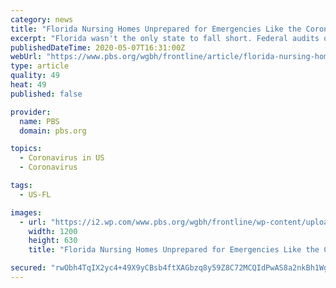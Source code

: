 ```yaml
---
category: news
title: "Florida Nursing Homes Unprepared for Emergencies Like the Coronavirus, Audit Finds"
excerpt: "Florida wasn't the only state to fall short. Federal audits of nursing homes in New York, California, Texas and Missouri revealed a similar number of nursing home failures."
publishedDateTime: 2020-05-07T16:31:00Z
webUrl: "https://www.pbs.org/wgbh/frontline/article/florida-nursing-homes-coronavirus-covid-emergency/"
type: article
quality: 49
heat: 49
published: false

provider:
  name: PBS
  domain: pbs.org

topics:
  - Coronavirus in US
  - Coronavirus

tags:
  - US-FL

images:
  - url: "https://i2.wp.com/www.pbs.org/wgbh/frontline/wp-content/uploads/2020/05/tampanursingsudit.jpg?resize=1200%2C630"
    width: 1200
    height: 630
    title: "Florida Nursing Homes Unprepared for Emergencies Like the Coronavirus, Audit Finds"

secured: "rwObh4TqIX2yc4+49X9yCBsb4ftXAGbzq8y59Z8C72MCQIdPwAS8a2nkBh1WgC7paoS5ZHUPgknPLVr4yIxZiGoSf5qWzdpCXOOf+mpE3NoAyGlPZreNrM6NQkgYKl3cZEMj0SfWbJQinQri7Dspq85sErh70vNtqBXa2qCT9efmPnUCQuqhP0liYDs1N6OQzbn9NLncfiYnN1o7gkoueevf/QH2Dcr1fG8lRxBknSIpr4aSxtKGdkUMIAhxabzo72Go5Vtf0PIDv/C/RCW223MfIkRjIZtCK9zd/Y+IZjDWAJ0dkSiUczzzozjTci3SKOc5Ij/KLGhql/bTiYL+kQJU9zs7dL00l3oysG3x/I0HSKcgxOqIdqlEDPKKfVocB8XuN8UTYd7BkqY1xGp7qv33p0uOHuKnju7H5EJQ5ao7yfsmkxtGHlwNcmOdhsRsXK3XvllGBSd1kLhDSC5GUOa4ifWtSCyN5b7x4noX6mw=;aCJOVhEmU3DCKOx3Une/Pw=="
---
```



